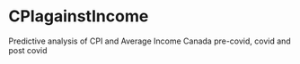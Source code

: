 # CPIagainstIncome
Predictive analysis of CPI and Average Income Canada pre-covid, covid and post covid
